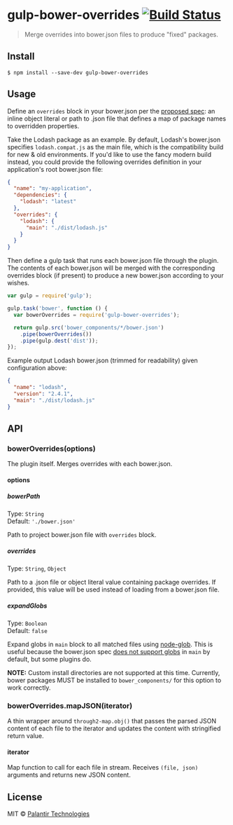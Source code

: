 # gulp-bower-overrides [![Build Status](https://travis-ci.org/palantir/gulp-bower-overrides.svg?branch=master)](https://travis-ci.org/palantir/gulp-bower-overrides)

> Merge overrides into bower.json files to produce "fixed" packages.


## Install

```
$ npm install --save-dev gulp-bower-overrides
```


## Usage

Define an `overrides` block in your bower.json per the [proposed
spec](https://github.com/bower/bower.json-spec/pull/27): an inline object literal or path to .json
file that defines a map of package names to overridden properties.

Take the Lodash package as an example. By default, Lodash's bower.json specifies `lodash.compat.js`
as the main file, which is the compatibility build for new & old environments. If you'd like to use
the fancy modern build instead, you could provide the following overrides definition in your
application's root bower.json file:

```json
{
  "name": "my-application",
  "dependencies": {
    "lodash": "latest"
  },
  "overrides": {
    "lodash": {
      "main": "./dist/lodash.js"
    }
  }
}
```

Then define a gulp task that runs each bower.json file through the plugin. The contents of each
bower.json will be merged with the corresponding overrides block (if present) to produce a new
bower.json according to your wishes.

```js
var gulp = require('gulp');

gulp.task('bower', function () {
  var bowerOverrides = require('gulp-bower-overrides');

  return gulp.src('bower_components/*/bower.json')
    .pipe(bowerOverrides())
    .pipe(gulp.dest('dist'));
});
```

Example output Lodash bower.json (trimmed for readability) given configuration above:

```json
{
  "name": "lodash",
  "version": "2.4.1",
  "main": "./dist/lodash.js"
}
```


## API

### bowerOverrides(options)

The plugin itself. Merges overrides with each bower.json.

#### options

##### bowerPath

Type: `String`  
Default: `'./bower.json'`

Path to project bower.json file with `overrides` block.

##### overrides

Type: `String`, `Object`

Path to a .json file or object literal value containing package overrides. If provided, this value
will be used instead of loading from a bower.json file.

##### expandGlobs

Type: `Boolean`  
Default: `false`

Expand globs in `main` block to all matched files using
[node-glob](https://github.com/isaacs/node-glob). This is useful because the bower.json spec [does
not support globs](https://github.com/bower/bower.json-spec/issues/30) in `main` by default, but
some plugins do.

**NOTE:** Custom install directories are not supported at this time. Currently, bower packages MUST
be installed to `bower_components/` for this option to work correctly.

### bowerOverrides.mapJSON(iterator)

A thin wrapper around `through2-map.obj()` that passes the parsed JSON content of each file to the
iterator and updates the content with stringified return value.

#### iterator

Map function to call for each file in stream. Receives `(file, json)` arguments and returns new JSON
content.

## License

MIT © [Palantir Technologies](https://palantir.com/)
